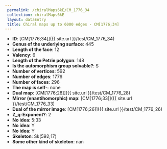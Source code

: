 ```yaml
--- 
 permalink: /chiralMaps6kE/CM_1776_34 
 collection: chiralMaps6kE
 layout: dataEntry
 title: Chiral maps up to 6000 edges - CM[1776;34]
---
```


- **ID**: [CM[1776;34]]({{ site.url }}/test/CM_1776_34)
- **Genus of the underlying surface**: 445
- **Length of the face**: 12
- **Valency**: 6
- **Length of the Petrie polygon**: 148
- **Is the automorphism group solvable?**: S
- **Number of vertices**: 592
- **Number of edges**: 1776
- **Number of faces**: 296
- **The map is self-**: none
- **Dual map**: [CM[1776;28]]({{ site.url }}/test/CM_1776_28)
- **Mirror (enantihomorphic) map**: [CM[1776;33]]({{ site.url }}/test/CM_1776_33)
- **Dual of the mirror image**: [CM[1776;26]]({{ site.url }}/test/CM_1776_26)
- **Z_q-Exponent?**: 2
- **No idea**:  5:33
- **No idea**: Y
- **No idea**: Y
- **Skeleton**: Sk(592;17)
- **Some other kind of skeleton**: nan
